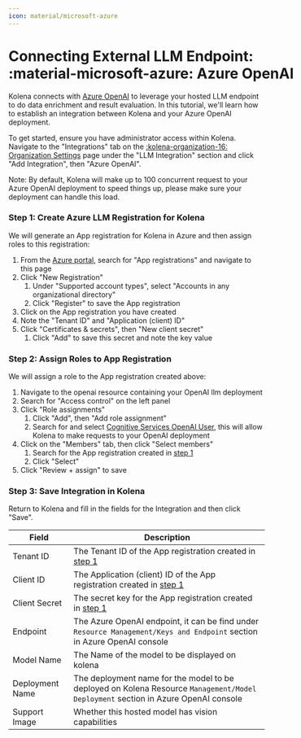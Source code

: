 ```yaml
---
icon: material/microsoft-azure
---
```


# Connecting External LLM Endpoint: <nobr>:material-microsoft-azure: Azure OpenAI</nobr>

Kolena connects with [Azure OpenAI](https://azure.microsoft.com/en-us/products/ai-services/openai-service)
to leverage your hosted LLM endpoint to do data enrichment and result evaluation.
In this tutorial, we'll learn how to establish an integration between Kolena and your Azure OpenAI deployment.

To get started, ensure you have administrator access within Kolena.
Navigate to the "Integrations" tab on the [:kolena-organization-16: Organization Settings](https://app.kolena.com/redirect/organization?tab=integrations)
page under the "LLM Integration" section and click "Add Integration", then "Azure OpenAI".

Note: By default, Kolena will make up to 100 concurrent request to your Azure OpenAI deployment to speed things up,
please make sure your deployment can handle this load.

### Step 1: Create Azure LLM Registration for Kolena

We will generate an App registration for Kolena in Azure and then assign roles to this registration:

1. From the [Azure portal](https://portal.azure.com/#home), search for "App registrations" and navigate to this page
2. Click "New Registration"
    1. Under "Supported account types", select "Accounts in any organizational directory"
    2. Click "Register" to save the App registration
3. Click on the App registration you have created
4. Note the "Tenant ID" and "Application (client) ID"
5. Click "Certificates & secrets", then "New client secret"
    1. Click "Add" to save this secret and note the key value

### Step 2: Assign Roles to App Registration

We will assign a role to the App registration created above:

1. Navigate to the openai resource containing your OpenAI llm deployment
2. Search for "Access control" on the left panel
3. Click "Role assignments"
    1. Click "Add", then "Add role assignment"
    2. Search for and select [Cognitive Services OpenAI User](https://learn.microsoft.com/en-us/azure/ai-services/openai/how-to/role-based-access-control#cognitive-services-openai-user),
       this will allow Kolena to make requests to your OpenAI deployment
4. Click on the "Members" tab, then click "Select members"
    1. Search for the App registration created in [step 1](#step-1-create-azure-llm-registration-for-kolena)
    2. Click "Select"
5. Click "Review + assign" to save

### Step 3: Save Integration in Kolena

Return to Kolena and fill in the fields for the Integration and then click "Save".

| Field           | Description                                                                                                                       |
|-----------------|-----------------------------------------------------------------------------------------------------------------------------------|
| Tenant ID       | The Tenant ID of the App registration created in [step 1](#step-1-create-azure-llm-registration-for-kolena)                       |
| Client ID       | The Application (client) ID of the App registration created in [step 1](#step-1-create-azure-llm-registration-for-kolena)         |
| Client Secret   | The secret key for the App registration created in [step 1](#step-1-create-azure-llm-registration-for-kolena)                     |
| Endpoint        | The Azure OpenAI endpoint, it can be find under `Resource Management/Keys and Endpoint` section in Azure OpenAI console           |
| Model Name      | The Name of the model to be displayed on kolena                                                                                   |
| Deployment Name | The deployment name for the model to be deployed on Kolena Resource `Management/Model Deployment` section in Azure OpenAI console |
| Support Image   | Whether this hosted model has vision capabilities                                                                                 |
